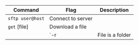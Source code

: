 | Command | Flag | Description
| --- | --- | ---
| `sftp user@host`| Connect to server
| `get` [file] | Download a file
| | `-r | File is a folder
